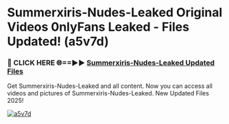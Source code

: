 # Summerxiris-Nudes-Leaked Original Videos 0nlyFans Leaked - Files Updated! (a5v7d)

<h3>🔴 CLICK HERE 🌐==►► <a href="https://tinyurl.com/4mcuefdz" rel="nofollow">Summerxiris-Nudes-Leaked Updated Files</a></h3>

Get Summerxiris-Nudes-Leaked and all content. Now you can access all videos and pictures of Summerxiris-Nudes-Leaked. New Updated Files 2025!

[![a5v7d](https://i.imgur.com/StAQSOY.gif)](https://tinyurl.com/4mcuefdz)
